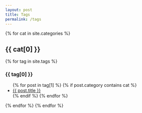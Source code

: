 ```yaml
---
layout: post
title: Tags
permalink: /tags
---
```


{% for cat in site.categories %}
 <h2 id="{{ cat[0] }}">{{ cat[0] }}</h3>
  
 {% for tag in site.tags %}
  <h3 id="{{ tag[0] }}">{{ tag[0] }}</h3>
  <ul>
    {% for post in tag[1] %}
     {% if post.category contains cat %}
      <li><a href="{{ post.url }}">{{ post.title }}</a></li>
     {% endif %}
    {% endfor %}
  </ul>
 {% endfor %}
{% endfor %}
